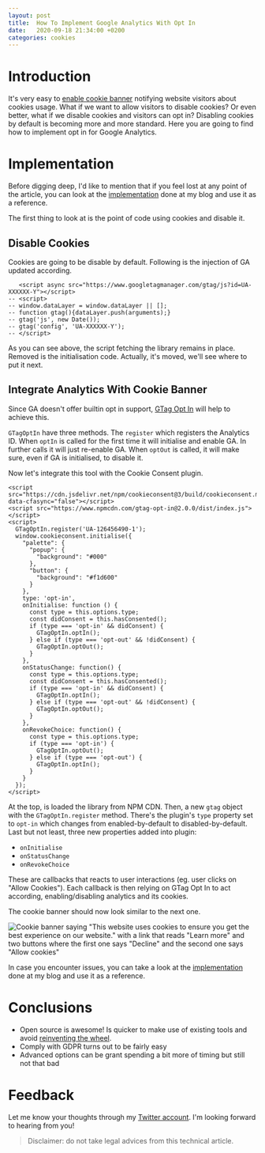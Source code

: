 ```yaml
---
layout: post
title:  How To Implement Google Analytics With Opt In
date:   2020-09-18 21:34:00 +0200
categories: cookies
---
```

# Introduction
It's very easy to [enable cookie banner](/cookies/2020/09/18/enable-cookie-banner-in-10-minutes) notifying website visitors about cookies usage.
What if we want to allow visitors to disable cookies?
Or even better, what if we disable cookies and visitors can opt in?
Disabling cookies by default is becoming more and more standard.
Here you are going to find how to implement opt in for Google Analytics.

# Implementation
Before digging deep, I'd like to mention that if you feel lost at any point of the article,
you can look at the [implementation](https://github.com/luciomartinez/luciomartinez.github.io/pull/5) done at my blog and use it as a reference.

The first thing to look at is the point of code using cookies and disable it.

## Disable Cookies
Cookies are going to be disable by default.
Following is the injection of GA updated according.

```
   <script async src="https://www.googletagmanager.com/gtag/js?id=UA-XXXXXX-Y"></script>
-- <script>
-- window.dataLayer = window.dataLayer || [];
-- function gtag(){dataLayer.push(arguments);}
-- gtag('js', new Date());
-- gtag('config', 'UA-XXXXXX-Y');
-- </script>
``` 

As you can see above, the script fetching the library remains in place.
Removed is the initialisation code. Actually, it's moved, we'll see where to put it next.

## Integrate Analytics With Cookie Banner
Since GA doesn't offer builtin opt in support, [GTag Opt In](https://www.npmjs.com/package/gtag-opt-in) will help to achieve this.

`GTagOptIn` have three methods.
The `register` which registers the Analytics ID.
When `optIn` is called for the first time it will initialise and enable GA.
In further calls it will just re-enable GA.
When `optOut` is called, it will make sure, even if GA is initialised, to disable it.

Now let's integrate this tool with the Cookie Consent plugin.

```
<script src="https://cdn.jsdelivr.net/npm/cookieconsent@3/build/cookieconsent.min.js" data-cfasync="false"></script>
<script src="https://www.npmcdn.com/gtag-opt-in@2.0.0/dist/index.js"></script>
<script>
  GTagOptIn.register('UA-126456490-1');
  window.cookieconsent.initialise({
    "palette": {
      "popup": {
        "background": "#000"
      },
      "button": {
        "background": "#f1d600"
      }
    },
    type: 'opt-in',
    onInitialise: function () {
      const type = this.options.type;
      const didConsent = this.hasConsented();
      if (type === 'opt-in' && didConsent) {
        GTagOptIn.optIn();
      } else if (type === 'opt-out' && !didConsent) {
        GTagOptIn.optOut();
      }
    },
    onStatusChange: function() {
      const type = this.options.type;
      const didConsent = this.hasConsented();
      if (type === 'opt-in' && didConsent) {
        GTagOptIn.optIn();
      } else if (type === 'opt-out' && !didConsent) {
        GTagOptIn.optOut();
      }
    },
    onRevokeChoice: function() {
      const type = this.options.type;
      if (type === 'opt-in') {
        GTagOptIn.optOut();
      } else if (type === 'opt-out') {
        GTagOptIn.optIn();
      }
    }
  });
</script>
```

At the top, is loaded the library from NPM CDN.
Then, a new `gtag` object with the `GTagOptIn.register` method.
There's the plugin's `type` property set to `opt-in` which changes from enabled-by-default to disabled-by-default.
Last but not least, three new properties added into plugin:
 - `onInitialise` 
 - `onStatusChange` 
 - `onRevokeChoice`

These are callbacks that reacts to user interactions (eg. user clicks on "Allow Cookies").
Each callback is then relying on GTag Opt In to act according, enabling/disabling analytics and its cookies. 

The cookie banner should now look similar to the next one.

![Cookie banner saying "This website uses cookies to ensure you get the best experience on our website." with a link that reads "Learn more" and two buttons where the first one says "Decline" and the second one says "Allow cookies"](https://pbs.twimg.com/media/Ega4GsdXsAEKWrz?format=jpg&name=medium)

In case you encounter issues, you can take a look at the [implementation](https://github.com/luciomartinez/luciomartinez.github.io/pull/5) done at my blog and use it as a reference.

# Conclusions
 - Open source is awesome! Is quicker to make use of existing tools and avoid [reinventing the wheel](https://en.wikipedia.org/wiki/Reinventing_the_wheel).
 - Comply with GDPR turns out to be fairly easy
 - Advanced options can be grant spending a bit more of timing but still not that bad

# Feedback
Let me know your thoughts through my [Twitter account](https://twitter.com/delucioux).
I'm looking forward to hearing from you!

> Disclaimer: do not take legal advices from this technical article.
